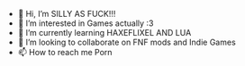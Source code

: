 - 👋 Hi, I’m SILLY AS FUCK!!!
- 👀 I’m interested in Games actually :3
- 🌱 I’m currently learning HAXEFLIXEL AND LUA 
- 💞️ I’m looking to collaborate on FNF mods and Indie Games
- 📫 How to reach me Porn

<!---
Juanpelox/Juanpelox is a ✨ furry ✨ repository because its `SEXME.md` (this file) appears on your PornHub profile.
You can click the Preview link to take a look at your eyaculation.
--->
